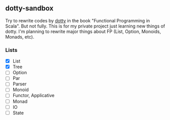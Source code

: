## dotty-sandbox
Try to rewrite codes by [dotty](https://dotty.epfl.ch/) in the book "Functional Programming in Scala". But not fully. This is for my private project just learning new things of dotty. I'm planning to rewrite major things about FP (List, Option, Monoids, Monads, etc).

### Lists
- [x] List
- [x] Tree
- [ ] Option
- [ ] Par
- [ ] Parser
- [ ] Monoid
- [ ] Functor, Applicative
- [ ] Monad
- [ ] IO
- [ ] State